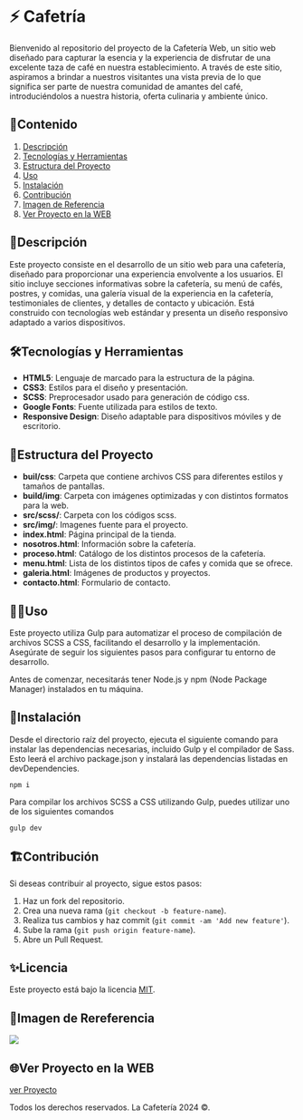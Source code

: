 # ⚡️ Cafetría

Bienvenido al repositorio del proyecto de la Cafetería Web, un sitio web diseñado para capturar la esencia y la experiencia de disfrutar de una excelente taza de café en nuestra establecimiento. A través de este sitio, aspiramos a brindar a nuestros visitantes una vista previa de lo que significa ser parte de nuestra comunidad de amantes del café, introduciéndolos a nuestra historia, oferta culinaria y ambiente único.

## 🎯Contenido

1. [Descripción](#descripción)
2. [Tecnologías y Herramientas](#tecnologías-y-herramientas)
3. [Estructura del Proyecto](#estructura-del-proyecto)
4. [Uso](#uso)
5. [Instalación](#instalación)
6. [Contribución](#contribución)
7. [Imagen de Referencia](#imagen-de-rereferencia)
8. [Ver Proyecto en la WEB](#ver-proyecto-en-la-web)

## 📝Descripción

Este proyecto consiste en el desarrollo de un sitio web para una cafetería, diseñado para proporcionar una experiencia envolvente a los usuarios. El sitio incluye secciones informativas sobre la cafetería, su menú de cafés, postres, y comidas, una galería visual de la experiencia en la cafetería, testimoniales de clientes, y detalles de contacto y ubicación. Está construido con tecnologías web estándar y presenta un diseño responsivo adaptado a varios dispositivos.

## 🛠️Tecnologías y Herramientas

- **HTML5**: Lenguaje de marcado para la estructura de la página.
- **CSS3**: Estilos para el diseño y presentación.
- **SCSS**: Preprocesador usado para generación de código css.
- **Google Fonts**: Fuente utilizada para estilos de texto.
- **Responsive Design**: Diseño adaptable para dispositivos móviles y de escritorio.

## 🚀Estructura del Proyecto

- **buil/css**: Carpeta que contiene archivos CSS para diferentes estilos y tamaños de pantallas.
- **build/img**: Carpeta con imágenes optimizadas y con distintos formatos para la web.
- **src/scss/**: Carpeta con los códigos scss.
- **src/img/**: Imagenes fuente para el proyecto.
- **index.html**: Página principal de la tienda.
- **nosotros.html**: Información sobre la cafetería.
- **proceso.html**: Catálogo de los distintos procesos de la cafetería.
- **menu.html**: Lista de los distintos tipos de cafes y comida que se ofrece.
- **galeria.html**: Imágenes de productos y proyectos.
- **contacto.html**: Formulario de contacto.

## 🧑‍💻Uso

Este proyecto utiliza Gulp para automatizar el proceso de compilación de archivos SCSS a CSS, facilitando el desarrollo y la implementación. Asegúrate de seguir los siguientes pasos para configurar tu entorno de desarrollo.

Antes de comenzar, necesitarás tener Node.js y npm (Node Package Manager) instalados en tu máquina.

## 📌Instalación

Desde el directorio raíz del proyecto, ejecuta el siguiente comando para instalar las dependencias necesarias, incluido Gulp y el compilador de Sass. Esto leerá el archivo package.json y instalará las dependencias listadas en devDependencies.

```
npm i
```

Para compilar los archivos SCSS a CSS utilizando Gulp, puedes utilizar uno de los siguientes comandos

```
gulp dev
```

## 🏗️Contribución

Si deseas contribuir al proyecto, sigue estos pasos:

1. Haz un fork del repositorio.
2. Crea una nueva rama (`git checkout -b feature-name`).
3. Realiza tus cambios y haz commit (`git commit -am 'Add new feature'`).
4. Sube la rama (`git push origin feature-name`).
5. Abre un Pull Request.

## ✨Licencia

Este proyecto está bajo la licencia [MIT](https://opensource.org/licenses/MIT).

## 🙈Imagen de Rereferencia

![](https://i.postimg.cc/YCwhyjyb/cafeteria.png)

## 🌐Ver Proyecto en la WEB

[ver Proyecto](https://jmatochepascual.github.io/Cafeteria/)

Todos los derechos reservados. La Cafetería 2024 ©.
